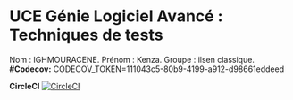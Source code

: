 # UCE Génie Logiciel Avancé : Techniques de tests

Nom : IGHMOURACENE.
Prénom : Kenza.
Groupe : ilsen classique.
**#Codecov:**
CODECOV_TOKEN=111043c5-80b9-4199-a912-d98661eddeed

**CircleCI**
[![CircleCI](https://dl.circleci.com/status-badge/img/gh/Kenza-ighmouracene/ceri-m1-techniques-de-test/tree/master.svg?style=svg)](https://dl.circleci.com/status-badge/redirect/gh/Kenza-ighmouracene/ceri-m1-techniques-de-test/tree/master)
